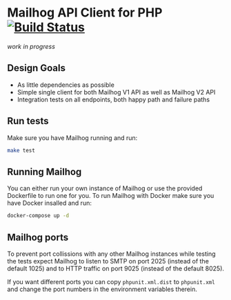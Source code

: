 # Mailhog API Client for PHP [![Build Status](https://travis-ci.org/rpkamp/mailhog-client.svg?branch=master)](https://travis-ci.org/rpkamp/mailhog-client)

_work in progress_

## Design Goals

- As little dependencies as possible
- Simple single client for both Mailhog V1 API as well as Mailhog V2 API
- Integration tests on all endpoints, both happy path and failure paths

## Run tests

Make sure you have Mailhog running and run:

```bash
make test
```

## Running Mailhog

You can either run your own instance of Mailhog or use the provided Dockerfile to run one for you.
To run Mailhog with Docker make sure you have Docker insalled and run:

```bash
docker-compose up -d
```

## Mailhog ports

To prevent port collissions with any other Mailhog instances while testing the tests expect Mailhog to listen to SMTP on port 2025 (instead of the default 1025) and to HTTP traffic on port 9025 (instead of the default 8025).

If you want different ports you can copy `phpunit.xml.dist` to `phpunit.xml` and change the port numbers in the environment variables therein.

